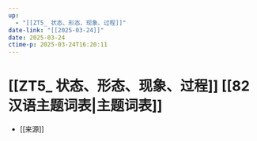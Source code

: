 ```yaml
---
up:
  - "[[ZT5_ 状态、形态、现象、过程]]"
date-link: "[[2025-03-24]]"
date: 2025-03-24
ctime-p: 2025-03-24T16:20:11
---
```


# [[ZT5_ 状态、形态、现象、过程]] [[82 汉语主题词表|主题词表]]

- [[来源]]
